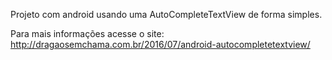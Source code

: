 
Projeto com android usando uma AutoCompleteTextView de forma simples.

Para mais informações acesse o site: http://dragaosemchama.com.br/2016/07/android-autocompletetextview/

